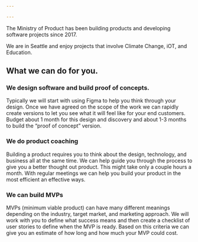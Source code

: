 ```yaml
---

---
```


The Ministry of Product has been building products and developing software projects since 2017.

We are in Seattle and enjoy projects that involve Climate Change, iOT, and Education.

## What we can do for you.

### We design software and build proof of concepts.

Typically we will start with using Figma to help you think through your design.  Once we have agreed on the scope of the work we can rapidly create versions to let you see what it will feel like for your end customers.  Budget about 1 month for this design and discovery and about 1-3 months to build the “proof of concept” version.

### We do product coaching

Building a product requires you to think about the design, technology, and business all at the same time. We can help guide you through the process to give you a better thought out product. This might take only a couple hours a month. With regular meetings we can help you build your product in the most efficient an effective ways.

### We can build MVPs

MVPs (minimum viable product) can have many different meanings depending on the industry, target market, and marketing approach. We will work with you to define what success means and then create a checklist of user stories to define when the MVP is ready. Based on this criteria we can give you an estimate of how long and how much your MVP could cost.

